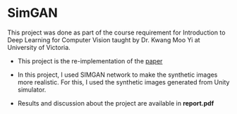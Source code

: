 # SimGAN
This project was done as part of the course requirement for Introduction to Deep Learning for Computer Vision taught by Dr. Kwang Moo Yi at University of Victoria. 

- This project is the re-implementation of the [paper](https://arxiv.org/abs/1612.07828)

- In this project, I used SIMGAN network to make the synthetic images more realistic. For this, I used the synthetic images generated from Unity simulator.

- Results and discussion about the project are available in **report.pdf**
